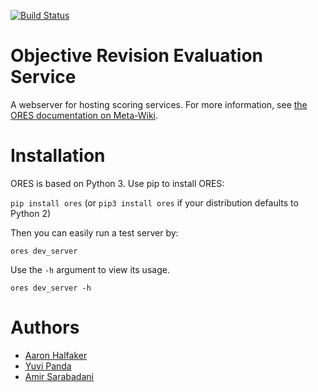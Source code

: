 [![Build Status](https://travis-ci.org/wiki-ai/ores.svg)](https://travis-ci.org/wiki-ai/ores)

Objective Revision Evaluation Service
=====================================
A webserver for hosting scoring services. For more information, see [the ORES documentation on Meta-Wiki](https://meta.wikimedia.org/wiki/ORES).

Installation
============
ORES is based on Python 3. Use pip to install ORES:

``pip install ores`` (or ``pip3 install ores`` if your distribution defaults to Python 2)

Then you can easily run a test server by:

``ores dev_server``

Use the ``-h`` argument to view its usage.

``ores dev_server -h``

Authors
=======
* [Aaron Halfaker](http://halfaker.info)
* [Yuvi Panda](https://github.com/yuvipanda)
* [Amir Sarabadani](https://github.com/Ladsgroup)
